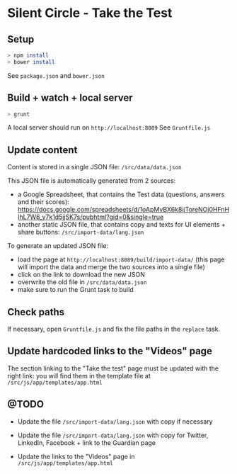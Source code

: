 # Silent Circle - Take the Test


## Setup

```bash
> npm install
> bower install
```
See ```package.json``` and ```bower.json```


## Build + watch + local server

```bash
> grunt
```

A local server should run on ```http://localhost:8089```
See ```Gruntfile.js```


## Update content
Content is stored in a single JSON file: ```/src/data/data.json```

This JSON file is automatically generated from 2 sources:
- a Google Spreadsheet, that contains the Test data (questions, answers and their scores): https://docs.google.com/spreadsheets/d/1oApMvBX6k8ijToreNOj0HFnHlhL7W6_y7k1d5jjSK7s/pubhtml?gid=0&single=true
- another static JSON file, that contains copy and texts for UI elements + share buttons: ```/src/import-data/lang.json```

To generate an updated JSON file:
- load the page at ```http://localhost:8089/build/import-data/``` (this page will import the data and merge the two sources into a single file)
- click on the link to download the new JSON
- overwrite the old file in ```/src/data/data.json```
- make sure to run the Grunt task to build


## Check paths

If necessary, open ```Gruntfile.js``` and fix the file paths in the ```replace``` task.


## Update hardcoded links to the "Videos" page
The section linking to the "Take the test" page must be updated with the right link: you will find them in the template file at ```/src/js/app/templates/app.html```


## @TODO


- Update the file ```/src/import-data/lang.json``` with copy if necessary


- Update the file ```/src/import-data/lang.json``` with copy for Twitter, LinkedIn, Facebook + link to the Guardian page


- Update the links to the "Videos" page in ```/src/js/app/templates/app.html```


